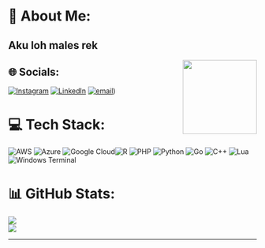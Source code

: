 # 💫 About Me:
<h2 align="left">Aku loh males rek</h2>
<img align="right" height="150" src="https://media3.giphy.com/media/v1.Y2lkPTc5MGI3NjExeWMwaGNieGxzNHVkbDVuZWZ2Nzl5eDh2djIyODZkejE5bHM0MGVlOSZlcD12MV9pbnRlcm5hbF9naWZfYnlfaWQmY3Q9Zw/YNFqVxJqimq2WVBajM/giphy.gif"  />


## 🌐 Socials:
[![Instagram](https://img.shields.io/badge/Instagram-%23E4405F.svg?logo=Instagram&logoColor=white)](https://instagram.com/dfpict_al/) [![LinkedIn](https://img.shields.io/badge/LinkedIn-%230077B5.svg?logo=linkedin&logoColor=white)](https://www.linkedin.com/in/muhammad-daffa-al-abiyyu-704339327/) [![email](https://img.shields.io/badge/Email-D14836?logo=gmail&logoColor=white)](https://mail.google.com/mail/u/0/#inbox?compose=GTvVlcSHwrzjZXGzDlbpQpVJCpCcJGBGnHTfCqlPDpdVMShWGxQdlxBzHctvSHKWCbRqFcLgmNjNv)) 

# 💻 Tech Stack:
![AWS](https://img.shields.io/badge/AWS-%23FF9900.svg?style=for-the-badge&logo=amazon-aws&logoColor=white) ![Azure](https://img.shields.io/badge/azure-%230072C6.svg?style=for-the-badge&logo=microsoftazure&logoColor=white) ![Google Cloud](https://img.shields.io/badge/GoogleCloud-%234285F4.svg?style=for-the-badge&logo=google-cloud&logoColor=white)![R](https://img.shields.io/badge/r-%23276DC3.svg?style=for-the-badge&logo=r&logoColor=white) ![PHP](https://img.shields.io/badge/php-%23777BB4.svg?style=for-the-badge&logo=php&logoColor=white) ![Python](https://img.shields.io/badge/python-3670A0?style=for-the-badge&logo=python&logoColor=ffdd54) ![Go](https://img.shields.io/badge/go-%2300ADD8.svg?style=for-the-badge&logo=go&logoColor=white) ![C++](https://img.shields.io/badge/c++-%2300599C.svg?style=for-the-badge&logo=c%2B%2B&logoColor=white) ![Lua](https://img.shields.io/badge/lua-%232C2D72.svg?style=for-the-badge&logo=lua&logoColor=white) ![Windows Terminal](https://img.shields.io/badge/Windows%20Terminal-%234D4D4D.svg?style=for-the-badge&logo=windows-terminal&logoColor=white)
# 📊 GitHub Stats:
![](https://github-readme-stats.vercel.app/api?username=Daffaall&theme=radical&hide_border=false&include_all_commits=false&count_private=false)<br/>
![](https://github-readme-stats.vercel.app/api/top-langs/?username=Daffaall&theme=radical&hide_border=false&include_all_commits=false&count_private=false&layout=compact)

---
